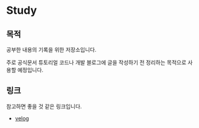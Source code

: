 # Study

## 목적

공부한 내용의 기록을 위한 저장소입니다.

주로 공식문서 튜토리얼 코드나 개발 블로그에 글을 작성하기 전 정리하는 목적으로 사용할 예정입니다.

## 링크

참고하면 좋을 것 같은 링크입니다.

- [velog](https://velog.io/@dwwang1)
